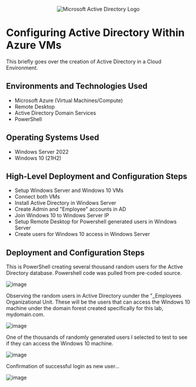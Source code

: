 <p align="center">
<img src="https://i.imgur.com/pU5A58S.png" alt="Microsoft Active Directory Logo"/>
</p>

<h1>Configuring Active Directory Within Azure VMs</h1>
This briefly goes over the creation of Active Directory in a Cloud Environment.<br />


<h2>Environments and Technologies Used</h2>

- Microsoft Azure (Virtual Machines/Compute)
- Remote Desktop
- Active Directory Domain Services
- PowerShell

<h2>Operating Systems Used </h2>

- Windows Server 2022
- Windows 10 (21H2)

<h2>High-Level Deployment and Configuration Steps</h2>

- Setup Windows Server and Windows 10 VMs
- Connect both VMs
- Install Active Directory in Windows Server
- Create Admin and "Employee" accounts in AD
- Join Windows 10 to Windows Server IP
- Setup Remote Desktop for Powershell generated users in Windows Server
- Create users for Windows 10 access in Windows Server

<h2>Deployment and Configuration Steps</h2>

<p>
This is PowerShell creating several thousand random users for the Active Directory database. Powershell code was pulled from pre-coded source.
</p>

![image](https://github.com/parkrich/configure-ad/assets/137697108/3eb302eb-0b68-4470-af97-78e947200dc4)
<br />

<p>
Observing the random users in Active Directory uunder the "_Employees Organizational Unit. These will be the users that can access the Windows 10 machine under the domain forest created specifically for this lab, mydomain.com.
</p>

![image](https://github.com/parkrich/configure-ad/assets/137697108/755c1fa4-7e39-4145-b6da-c2cd323122ec)
<br />

<p>
One of the thousands of randomly generated users I selected to test to see if they can access the Windows 10 machine.
</p>

![image](https://github.com/parkrich/configure-ad/assets/137697108/e8bc599d-6709-4e9a-b60d-a19d495967b3)

<p>Confirmation of successful login as new user...</p>

![image](https://github.com/parkrich/configure-ad/assets/137697108/6b75893a-4b77-409c-a0a5-4c235ea36b9a)
<br />

